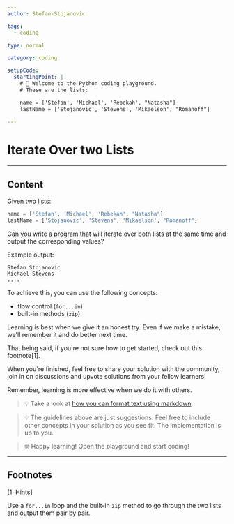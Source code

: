 ```yaml
---
author: Stefan-Stojanovic

tags:
  - coding

type: normal

category: coding

setupCode:
  startingPoint: |
    # 👋 Welcome to the Python coding playground. 
    # These are the lists:

    name = ['Stefan', 'Michael', 'Rebekah', "Natasha"]
    lastName = ['Stojanovic', 'Stevens', 'Mikaelson', "Romanoff"]
  	  
---
```


# Iterate Over two Lists

---

## Content

Given two lists:
```python
name = ['Stefan', 'Michael', 'Rebekah', "Natasha"]
lastName = ['Stojanovic', 'Stevens', 'Mikaelson', "Romanoff"]
```

Can you write a program that will iterate over both lists at the same time and output the corresponding values?

Example output:
```plain-text
Stefan Stojanovic
Michael Stevens
....
```

To achieve this, you can use the following concepts:
- flow control (`for...in`)
- built-in methods (`zip`)

Learning is best when we give it an honest try. Even if we make a mistake, we'll remember it and do better next time.

That being said, if you're not sure how to get started, check out this footnote[1]. 

When you're finished, feel free to share your solution with the community, join in on discussions and upvote solutions from your fellow learners!

Remember, learning is more effective when we do it with others.

> 💡 Take a look at [how you can format text using markdown](https://www.enki.com/glossary/general/markdown-formatting).

> 💡 The guidelines above are just suggestions. Feel free to include other concepts in your solution as you see fit. The implementation is up to you.

> 🤓 Happy learning! Open the playground and start coding!

---

## Footnotes

[1: Hints]

Use a `for...in` loop and the built-in `zip` method to go through the two lists and output them pair by pair.

